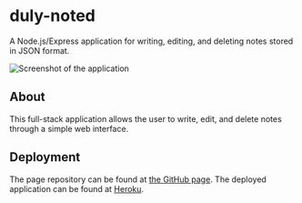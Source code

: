 # duly-noted
A Node.js/Express application for writing, editing, and deleting notes stored in JSON format.

![Screenshot of the application](https://github.com/chriseld/duly-noted/blob/master/assets/img/screenshot.png)

## About
This full-stack application allows the user to write, edit, and delete notes through a simple web interface.

## Deployment

The page repository can be found at [the GitHub page](https://github.com/chriseld/duly-noted).
The deployed application can be found at [Heroku](https://safe-waters-03191.herokuapp.com/).